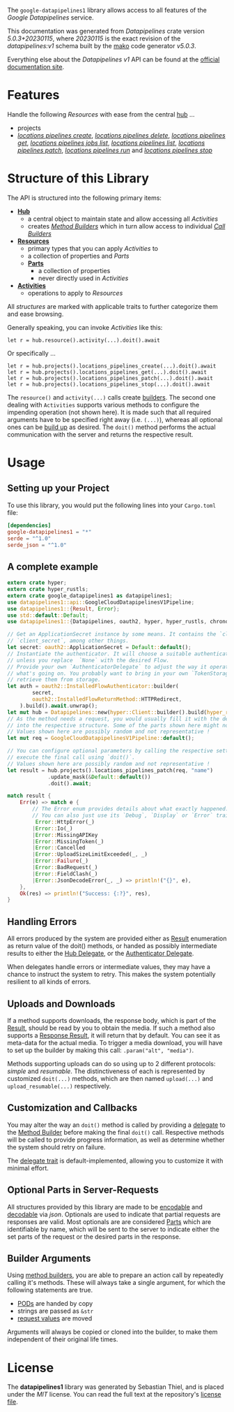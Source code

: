 <!---
DO NOT EDIT !
This file was generated automatically from 'src/generator/templates/api/README.md.mako'
DO NOT EDIT !
-->
The `google-datapipelines1` library allows access to all features of the *Google Datapipelines* service.

This documentation was generated from *Datapipelines* crate version *5.0.3+20230115*, where *20230115* is the exact revision of the *datapipelines:v1* schema built by the [mako](http://www.makotemplates.org/) code generator *v5.0.3*.

Everything else about the *Datapipelines* *v1* API can be found at the
[official documentation site](https://cloud.google.com/dataflow/docs/guides/data-pipelines).
# Features

Handle the following *Resources* with ease from the central [hub](https://docs.rs/google-datapipelines1/5.0.3+20230115/google_datapipelines1/Datapipelines) ... 

* projects
 * [*locations pipelines create*](https://docs.rs/google-datapipelines1/5.0.3+20230115/google_datapipelines1/api::ProjectLocationPipelineCreateCall), [*locations pipelines delete*](https://docs.rs/google-datapipelines1/5.0.3+20230115/google_datapipelines1/api::ProjectLocationPipelineDeleteCall), [*locations pipelines get*](https://docs.rs/google-datapipelines1/5.0.3+20230115/google_datapipelines1/api::ProjectLocationPipelineGetCall), [*locations pipelines jobs list*](https://docs.rs/google-datapipelines1/5.0.3+20230115/google_datapipelines1/api::ProjectLocationPipelineJobListCall), [*locations pipelines list*](https://docs.rs/google-datapipelines1/5.0.3+20230115/google_datapipelines1/api::ProjectLocationPipelineListCall), [*locations pipelines patch*](https://docs.rs/google-datapipelines1/5.0.3+20230115/google_datapipelines1/api::ProjectLocationPipelinePatchCall), [*locations pipelines run*](https://docs.rs/google-datapipelines1/5.0.3+20230115/google_datapipelines1/api::ProjectLocationPipelineRunCall) and [*locations pipelines stop*](https://docs.rs/google-datapipelines1/5.0.3+20230115/google_datapipelines1/api::ProjectLocationPipelineStopCall)




# Structure of this Library

The API is structured into the following primary items:

* **[Hub](https://docs.rs/google-datapipelines1/5.0.3+20230115/google_datapipelines1/Datapipelines)**
    * a central object to maintain state and allow accessing all *Activities*
    * creates [*Method Builders*](https://docs.rs/google-datapipelines1/5.0.3+20230115/google_datapipelines1/client::MethodsBuilder) which in turn
      allow access to individual [*Call Builders*](https://docs.rs/google-datapipelines1/5.0.3+20230115/google_datapipelines1/client::CallBuilder)
* **[Resources](https://docs.rs/google-datapipelines1/5.0.3+20230115/google_datapipelines1/client::Resource)**
    * primary types that you can apply *Activities* to
    * a collection of properties and *Parts*
    * **[Parts](https://docs.rs/google-datapipelines1/5.0.3+20230115/google_datapipelines1/client::Part)**
        * a collection of properties
        * never directly used in *Activities*
* **[Activities](https://docs.rs/google-datapipelines1/5.0.3+20230115/google_datapipelines1/client::CallBuilder)**
    * operations to apply to *Resources*

All *structures* are marked with applicable traits to further categorize them and ease browsing.

Generally speaking, you can invoke *Activities* like this:

```Rust,ignore
let r = hub.resource().activity(...).doit().await
```

Or specifically ...

```ignore
let r = hub.projects().locations_pipelines_create(...).doit().await
let r = hub.projects().locations_pipelines_get(...).doit().await
let r = hub.projects().locations_pipelines_patch(...).doit().await
let r = hub.projects().locations_pipelines_stop(...).doit().await
```

The `resource()` and `activity(...)` calls create [builders][builder-pattern]. The second one dealing with `Activities` 
supports various methods to configure the impending operation (not shown here). It is made such that all required arguments have to be 
specified right away (i.e. `(...)`), whereas all optional ones can be [build up][builder-pattern] as desired.
The `doit()` method performs the actual communication with the server and returns the respective result.

# Usage

## Setting up your Project

To use this library, you would put the following lines into your `Cargo.toml` file:

```toml
[dependencies]
google-datapipelines1 = "*"
serde = "^1.0"
serde_json = "^1.0"
```

## A complete example

```Rust
extern crate hyper;
extern crate hyper_rustls;
extern crate google_datapipelines1 as datapipelines1;
use datapipelines1::api::GoogleCloudDatapipelinesV1Pipeline;
use datapipelines1::{Result, Error};
use std::default::Default;
use datapipelines1::{Datapipelines, oauth2, hyper, hyper_rustls, chrono, FieldMask};

// Get an ApplicationSecret instance by some means. It contains the `client_id` and 
// `client_secret`, among other things.
let secret: oauth2::ApplicationSecret = Default::default();
// Instantiate the authenticator. It will choose a suitable authentication flow for you, 
// unless you replace  `None` with the desired Flow.
// Provide your own `AuthenticatorDelegate` to adjust the way it operates and get feedback about 
// what's going on. You probably want to bring in your own `TokenStorage` to persist tokens and
// retrieve them from storage.
let auth = oauth2::InstalledFlowAuthenticator::builder(
        secret,
        oauth2::InstalledFlowReturnMethod::HTTPRedirect,
    ).build().await.unwrap();
let mut hub = Datapipelines::new(hyper::Client::builder().build(hyper_rustls::HttpsConnectorBuilder::new().with_native_roots().https_or_http().enable_http1().build()), auth);
// As the method needs a request, you would usually fill it with the desired information
// into the respective structure. Some of the parts shown here might not be applicable !
// Values shown here are possibly random and not representative !
let mut req = GoogleCloudDatapipelinesV1Pipeline::default();

// You can configure optional parameters by calling the respective setters at will, and
// execute the final call using `doit()`.
// Values shown here are possibly random and not representative !
let result = hub.projects().locations_pipelines_patch(req, "name")
             .update_mask(&Default::default())
             .doit().await;

match result {
    Err(e) => match e {
        // The Error enum provides details about what exactly happened.
        // You can also just use its `Debug`, `Display` or `Error` traits
         Error::HttpError(_)
        |Error::Io(_)
        |Error::MissingAPIKey
        |Error::MissingToken(_)
        |Error::Cancelled
        |Error::UploadSizeLimitExceeded(_, _)
        |Error::Failure(_)
        |Error::BadRequest(_)
        |Error::FieldClash(_)
        |Error::JsonDecodeError(_, _) => println!("{}", e),
    },
    Ok(res) => println!("Success: {:?}", res),
}

```
## Handling Errors

All errors produced by the system are provided either as [Result](https://docs.rs/google-datapipelines1/5.0.3+20230115/google_datapipelines1/client::Result) enumeration as return value of
the doit() methods, or handed as possibly intermediate results to either the 
[Hub Delegate](https://docs.rs/google-datapipelines1/5.0.3+20230115/google_datapipelines1/client::Delegate), or the [Authenticator Delegate](https://docs.rs/yup-oauth2/*/yup_oauth2/trait.AuthenticatorDelegate.html).

When delegates handle errors or intermediate values, they may have a chance to instruct the system to retry. This 
makes the system potentially resilient to all kinds of errors.

## Uploads and Downloads
If a method supports downloads, the response body, which is part of the [Result](https://docs.rs/google-datapipelines1/5.0.3+20230115/google_datapipelines1/client::Result), should be
read by you to obtain the media.
If such a method also supports a [Response Result](https://docs.rs/google-datapipelines1/5.0.3+20230115/google_datapipelines1/client::ResponseResult), it will return that by default.
You can see it as meta-data for the actual media. To trigger a media download, you will have to set up the builder by making
this call: `.param("alt", "media")`.

Methods supporting uploads can do so using up to 2 different protocols: 
*simple* and *resumable*. The distinctiveness of each is represented by customized 
`doit(...)` methods, which are then named `upload(...)` and `upload_resumable(...)` respectively.

## Customization and Callbacks

You may alter the way an `doit()` method is called by providing a [delegate](https://docs.rs/google-datapipelines1/5.0.3+20230115/google_datapipelines1/client::Delegate) to the 
[Method Builder](https://docs.rs/google-datapipelines1/5.0.3+20230115/google_datapipelines1/client::CallBuilder) before making the final `doit()` call. 
Respective methods will be called to provide progress information, as well as determine whether the system should 
retry on failure.

The [delegate trait](https://docs.rs/google-datapipelines1/5.0.3+20230115/google_datapipelines1/client::Delegate) is default-implemented, allowing you to customize it with minimal effort.

## Optional Parts in Server-Requests

All structures provided by this library are made to be [encodable](https://docs.rs/google-datapipelines1/5.0.3+20230115/google_datapipelines1/client::RequestValue) and 
[decodable](https://docs.rs/google-datapipelines1/5.0.3+20230115/google_datapipelines1/client::ResponseResult) via *json*. Optionals are used to indicate that partial requests are responses 
are valid.
Most optionals are are considered [Parts](https://docs.rs/google-datapipelines1/5.0.3+20230115/google_datapipelines1/client::Part) which are identifiable by name, which will be sent to 
the server to indicate either the set parts of the request or the desired parts in the response.

## Builder Arguments

Using [method builders](https://docs.rs/google-datapipelines1/5.0.3+20230115/google_datapipelines1/client::CallBuilder), you are able to prepare an action call by repeatedly calling it's methods.
These will always take a single argument, for which the following statements are true.

* [PODs][wiki-pod] are handed by copy
* strings are passed as `&str`
* [request values](https://docs.rs/google-datapipelines1/5.0.3+20230115/google_datapipelines1/client::RequestValue) are moved

Arguments will always be copied or cloned into the builder, to make them independent of their original life times.

[wiki-pod]: http://en.wikipedia.org/wiki/Plain_old_data_structure
[builder-pattern]: http://en.wikipedia.org/wiki/Builder_pattern
[google-go-api]: https://github.com/google/google-api-go-client

# License
The **datapipelines1** library was generated by Sebastian Thiel, and is placed 
under the *MIT* license.
You can read the full text at the repository's [license file][repo-license].

[repo-license]: https://github.com/Byron/google-apis-rsblob/main/LICENSE.md

